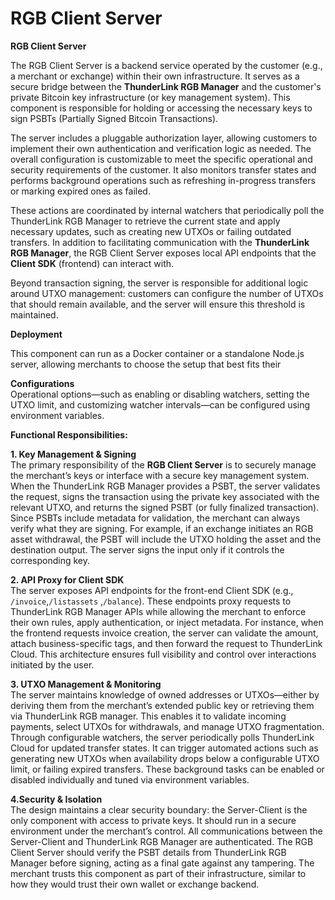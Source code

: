 # RGB Client Server

**RGB Client Server**

The RGB Client Server is a backend service operated by the customer (e.g., a merchant or exchange) within their own infrastructure. It serves as a secure bridge between the **ThunderLink RGB Manager** and the customer's private Bitcoin key infrastructure (or key management system). This component is responsible for holding or accessing the necessary keys to sign PSBTs (Partially Signed Bitcoin Transactions).

The server includes a pluggable authorization layer, allowing customers to implement their own authentication and verification logic as needed. The overall configuration is customizable to meet the specific operational and security requirements of the customer. It also monitors transfer states and performs background operations such as refreshing in-progress transfers or marking expired ones as failed.

These actions are coordinated by internal watchers that periodically poll the ThunderLink RGB Manager to retrieve the current state and apply necessary updates, such as creating new UTXOs or failing outdated transfers. In addition to facilitating communication with the **ThunderLink RGB Manager**, the RGB Client Server exposes local API endpoints that the **Client SDK** (frontend) can interact with.

Beyond transaction signing, the server is responsible for additional logic around UTXO management: customers can configure the number of UTXOs that should remain available, and the server will ensure this threshold is maintained.

**Deployment**

This component can run as a Docker container or a standalone Node.js server, allowing merchants to choose the setup that best fits their

**Configurations**\
Operational options—such as enabling or disabling watchers, setting the UTXO limit, and customizing watcher intervals—can be configured using environment variables.

**Functional Responsibilities:**

**1. Key Management & Signing**\
The primary responsibility of the **RGB Client Server** is to securely manage the merchant’s  keys or interface with a secure key management system.\
When the ThunderLink RGB Manager provides a PSBT, the server validates the request, signs the transaction using the private key associated with the relevant UTXO, and returns the signed PSBT (or fully finalized transaction). Since PSBTs include metadata for validation, the merchant can always verify what they are signing. For example, if an exchange initiates an RGB asset withdrawal, the PSBT will include the UTXO holding the asset and the destination output. The server signs the input only if it controls the corresponding key.

**2. API Proxy for Client SDK**\
The server exposes API endpoints for the front-end Client SDK (e.g., `/invoice`,`/listassets` ,`/balance`). These endpoints proxy requests to ThunderLink RGB Manager APIs while allowing the merchant to enforce their own rules, apply authentication, or inject metadata. For instance, when the frontend requests invoice creation, the server can validate the amount, attach business-specific tags, and then forward the request to ThunderLink Cloud. This architecture ensures full visibility and control over interactions initiated by the user.

**3. UTXO Management & Monitoring**\
The server maintains knowledge of owned addresses or UTXOs—either by deriving them from the merchant’s extended public key or retrieving them via ThunderLink RGB manager. This enables it to validate incoming payments, select UTXOs for withdrawals, and manage UTXO fragmentation.\
Through configurable watchers, the server periodically polls ThunderLink Cloud for updated transfer states. It can trigger automated actions such as generating new UTXOs when availability drops below a configurable UTXO limit, or failing expired transfers. These background tasks can be enabled or disabled individually and tuned via environment variables.

**4.Security & Isolation**\
The design maintains a clear security boundary:  the Server-Client is the only component with access to private keys. It should run in a secure environment under the merchant’s control. All communications between the Server-Client and ThunderLink RGB Manager are authenticated. The RGB Client Server should verify the PSBT details from ThunderLink RGB Manager before signing, acting as a final gate against any tampering. The merchant trusts this component as part of their infrastructure, similar to how they would trust their own wallet or exchange backend.
